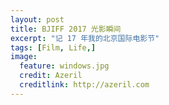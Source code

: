```yaml
---
layout: post
title: BJIFF 2017 光影瞬间
excerpt: "记 17 年我的北京国际电影节"
tags: [Film, Life,]
image:
  feature: windows.jpg
  credit: Azeril
  creditlink: http://azeril.com
---
```





